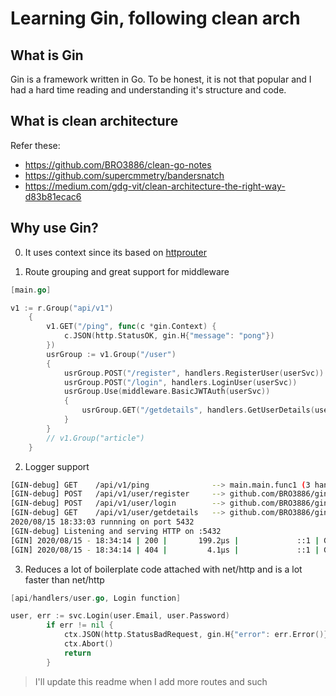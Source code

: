 # Learning Gin, following clean arch

## What is Gin

Gin is a framework written in Go. To be honest, it is not that popular and I had a hard time reading and understanding it's structure and code.

## What is clean architecture

Refer these:

* https://github.com/BRO3886/clean-go-notes
* https://github.com/supercmmetry/bandersnatch
* https://medium.com/gdg-vit/clean-architecture-the-right-way-d83b81ecac6


## Why use Gin?

0. It uses context since its based on [httprouter](https://github.com/julienschmidt/httprouter)

1. Route grouping and great support for middleware

```go
[main.go]

v1 := r.Group("api/v1")
	{
		v1.GET("/ping", func(c *gin.Context) {
			c.JSON(http.StatusOK, gin.H{"message": "pong"})
		})
		usrGroup := v1.Group("/user")
		{
			usrGroup.POST("/register", handlers.RegisterUser(userSvc))
			usrGroup.POST("/login", handlers.LoginUser(userSvc))
			usrGroup.Use(middleware.BasicJWTAuth(userSvc))
			{
				usrGroup.GET("/getdetails", handlers.GetUserDetails(userSvc))
			}
		}
		// v1.Group("article")
	}
```

2. Logger support

```bash
[GIN-debug] GET    /api/v1/ping              --> main.main.func1 (3 handlers)
[GIN-debug] POST   /api/v1/user/register     --> github.com/BRO3886/gin-learn/api/handlers.RegisterUser.func1 (3 handlers)
[GIN-debug] POST   /api/v1/user/login        --> github.com/BRO3886/gin-learn/api/handlers.LoginUser.func1 (3 handlers)
[GIN-debug] GET    /api/v1/user/getdetails   --> github.com/BRO3886/gin-learn/api/handlers.GetUserDetails.func1 (4 handlers)
2020/08/15 18:33:03 runnning on port 5432
[GIN-debug] Listening and serving HTTP on :5432
[GIN] 2020/08/15 - 18:34:14 | 200 |       199.2µs |             ::1 | GET      "/api/v1/ping"
[GIN] 2020/08/15 - 18:34:14 | 404 |         4.1µs |             ::1 | GET      "/favicon.ico"
```

3. Reduces a lot of boilerplate code attached with net/http and is a lot faster than net/http

```go
[api/handlers/user.go, Login function]

user, err := svc.Login(user.Email, user.Password)
		if err != nil {
			ctx.JSON(http.StatusBadRequest, gin.H{"error": err.Error()})
			ctx.Abort()
			return
		}
```

> I'll update this readme when I add more routes and such
